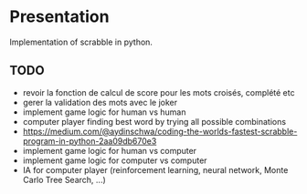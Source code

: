 # Presentation

Implementation of scrabble in python.

## TODO

- revoir la fonction de calcul de score pour les mots croisés, complété etc
- gerer la validation des mots avec le joker
- implement game logic for human vs human
- computer player finding best word by trying all possible combinations
- https://medium.com/@aydinschwa/coding-the-worlds-fastest-scrabble-program-in-python-2aa09db670e3
- implement game logic for human vs computer
- implement game logic for computer vs computer
- IA for computer player (reinforcement learning, neural network, Monte Carlo Tree Search, ...)
